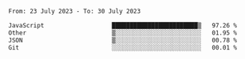 <!--START_SECTION:waka-->

```txt
From: 23 July 2023 - To: 30 July 2023

JavaScript                   ████████████████████████▒   97.26 %
Other                        ▒░░░░░░░░░░░░░░░░░░░░░░░░   01.95 %
JSON                         ▒░░░░░░░░░░░░░░░░░░░░░░░░   00.78 %
Git                          ░░░░░░░░░░░░░░░░░░░░░░░░░   00.01 %
```

<!--END_SECTION:waka-->
